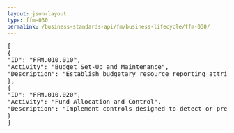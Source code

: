 ```yaml
---
layout: json-layout
type: ffm-030
permalink: /business-standards-api/fm/business-lifecycle/ffm-030/
---
```

<pre>
[
{
"ID": "FFM.010.010",
"Activity": "Budget Set-Up and Maintenance",
"Description": "Establish budgetary resource reporting attributes; Record appropriated fund subdivisions before any of the appropriated funds are expended; Includes recording appropriation warrants, apportionments, allotments, allowances, allocations, reapportionments, transfer allocations, continuing resolutions, rescissions, and reprogramming actions; Includes setting up direct and reimbursable funding."
},
{
"ID": "FFM.010.020",
"Activity": "Fund Allocation and Control",
"Description": "Implement controls designed to detect or prevent overspending for defined accounting segments; Execute statutory limitation control of funds restricting obligations and expenditures to amounts authorized by law; Execute administrative control of funds restricting obligation and expenditure from each account to the lower of the amount apportioned by OMB or the amount available for obligation and/or expenditure; Update funds control rules"
}
]
</pre>